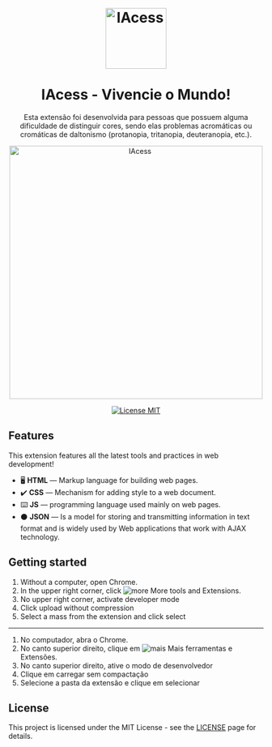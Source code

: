 <h1 align="center">
<br>
  <img src="https://github.com/gabrielferreira97/IAcess-extension-web-color-blindness-google/blob/main/bottom.png?raw=true" alt="IAcess" width="120">
<br>
<br>
IAcess - Vivencie o Mundo!
</h1>

<p align="center">Esta extensão foi desenvolvida para pessoas que possuem alguma dificuldade de distinguir cores, sendo elas problemas acromáticas ou cromáticas de daltonismo (protanopia, tritanopia, deuteranopia, etc.).</p>

<p align="center">
   <img src="https://github.com/gabrielferreira97/IAcess-extension-web-color-blindness-google/blob/main/print.PNG?raw=true" alt="IAcess" width="500">
</p>

<p align="center">
  <a href="https://opensource.org/licenses/MIT">
    <img src="https://img.shields.io/badge/License-MIT-blue.svg" alt="License MIT">
  </a>
</p>

## Features
This extension features all the latest tools and practices in web development!

- 🖥️ **HTML** —  Markup language for building web pages.
- ✔️ **CSS** — Mechanism for adding style to a web document.
- ⌨️ **JS** —  programming language used mainly on web pages.
- ⚫ **JSON** — Is a model for storing and transmitting information in text format and is widely used by Web applications that work with AJAX technology.

## Getting started

1. Without a computer, open Chrome.
2. In the upper right corner, click <img src="https://lh3.googleusercontent.com/E2q6Vj9j60Dw0Z6NZFEx5vSB9yoZJp7C8suuvQXVA_2weMCXstGD7JEvNrzX3wuQrPtL=w36-h36" alt="more"> More tools and Extensions.
3. No upper right corner, activate developer mode
4. Click upload without compression
5. Select a mass from the extension and click select

------------------

1. No computador, abra o Chrome.
2. No canto superior direito, clique em  <img src="https://lh3.googleusercontent.com/E2q6Vj9j60Dw0Z6NZFEx5vSB9yoZJp7C8suuvQXVA_2weMCXstGD7JEvNrzX3wuQrPtL=w36-h36" alt="mais"> Mais ferramentas e Extensões.
3. No canto superior direito, ative o modo de desenvolvedor
4. Clique em carregar sem compactação
5. Selecione a pasta da extensão e clique em selecionar


## License

This project is licensed under the MIT License - see the [LICENSE](https://opensource.org/licenses/MIT) page for details.
